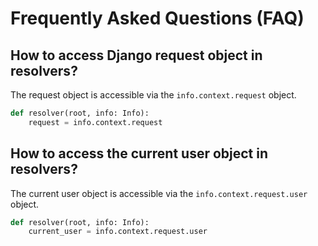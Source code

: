 # Frequently Asked Questions (FAQ)

## How to access Django request object in resolvers?

The request object is accessible via the `info.context.request` object.

```python
def resolver(root, info: Info):
    request = info.context.request
```

## How to access the current user object in resolvers?

The current user object is accessible via the `info.context.request.user` object.

```python
def resolver(root, info: Info):
    current_user = info.context.request.user
```
